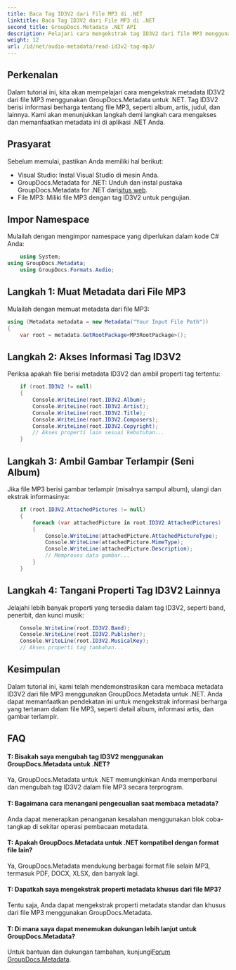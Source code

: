 ```yaml
---
title: Baca Tag ID3V2 dari File MP3 di .NET
linktitle: Baca Tag ID3V2 dari File MP3 di .NET
second_title: GroupDocs.Metadata .NET API
description: Pelajari cara mengekstrak tag ID3V2 dari file MP3 menggunakan GroupDocs.Metadata untuk .NET. Akses album, artis, dan lainnya secara terprogram.
weight: 12
url: /id/net/audio-metadata/read-id3v2-tag-mp3/
---
```

## Perkenalan
Dalam tutorial ini, kita akan mempelajari cara mengekstrak metadata ID3V2 dari file MP3 menggunakan GroupDocs.Metadata untuk .NET. Tag ID3V2 berisi informasi berharga tentang file MP3, seperti album, artis, judul, dan lainnya. Kami akan menunjukkan langkah demi langkah cara mengakses dan memanfaatkan metadata ini di aplikasi .NET Anda.
## Prasyarat
Sebelum memulai, pastikan Anda memiliki hal berikut:
- Visual Studio: Instal Visual Studio di mesin Anda.
-  GroupDocs.Metadata for .NET: Unduh dan instal pustaka GroupDocs.Metadata for .NET dari[situs web](https://releases.groupdocs.com/metadata/net/).
- File MP3: Miliki file MP3 dengan tag ID3V2 untuk pengujian.

## Impor Namespace
Mulailah dengan mengimpor namespace yang diperlukan dalam kode C# Anda:
```csharp
    using System;
using GroupDocs.Metadata;
    using GroupDocs.Formats.Audio;
```
## Langkah 1: Muat Metadata dari File MP3
Mulailah dengan memuat metadata dari file MP3:
```csharp
using (Metadata metadata = new Metadata("Your Input File Path"))
{
    var root = metadata.GetRootPackage<MP3RootPackage>();
```
## Langkah 2: Akses Informasi Tag ID3V2
Periksa apakah file berisi metadata ID3V2 dan ambil properti tag tertentu:
```csharp
    if (root.ID3V2 != null)
    {
        Console.WriteLine(root.ID3V2.Album);
        Console.WriteLine(root.ID3V2.Artist);
        Console.WriteLine(root.ID3V2.Title);
        Console.WriteLine(root.ID3V2.Composers);
        Console.WriteLine(root.ID3V2.Copyright);
        // Akses properti lain sesuai kebutuhan...
    }
```
## Langkah 3: Ambil Gambar Terlampir (Seni Album)
Jika file MP3 berisi gambar terlampir (misalnya sampul album), ulangi dan ekstrak informasinya:
```csharp
    if (root.ID3V2.AttachedPictures != null)
    {
        foreach (var attachedPicture in root.ID3V2.AttachedPictures)
        {
            Console.WriteLine(attachedPicture.AttachedPictureType);
            Console.WriteLine(attachedPicture.MimeType);
            Console.WriteLine(attachedPicture.Description);
            // Memproses data gambar...
        }
    }
```
## Langkah 4: Tangani Properti Tag ID3V2 Lainnya
Jelajahi lebih banyak properti yang tersedia dalam tag ID3V2, seperti band, penerbit, dan kunci musik:
```csharp
    Console.WriteLine(root.ID3V2.Band);
    Console.WriteLine(root.ID3V2.Publisher);
    Console.WriteLine(root.ID3V2.MusicalKey);
    // Akses properti tag tambahan...
```

## Kesimpulan
Dalam tutorial ini, kami telah mendemonstrasikan cara membaca metadata ID3V2 dari file MP3 menggunakan GroupDocs.Metadata untuk .NET. Anda dapat memanfaatkan pendekatan ini untuk mengekstrak informasi berharga yang tertanam dalam file MP3, seperti detail album, informasi artis, dan gambar terlampir.

## FAQ
#### T: Bisakah saya mengubah tag ID3V2 menggunakan GroupDocs.Metadata untuk .NET?
Ya, GroupDocs.Metadata untuk .NET memungkinkan Anda memperbarui dan mengubah tag ID3V2 dalam file MP3 secara terprogram.
#### T: Bagaimana cara menangani pengecualian saat membaca metadata?
Anda dapat menerapkan penanganan kesalahan menggunakan blok coba-tangkap di sekitar operasi pembacaan metadata.
#### T: Apakah GroupDocs.Metadata untuk .NET kompatibel dengan format file lain?
Ya, GroupDocs.Metadata mendukung berbagai format file selain MP3, termasuk PDF, DOCX, XLSX, dan banyak lagi.
#### T: Dapatkah saya mengekstrak properti metadata khusus dari file MP3?
Tentu saja, Anda dapat mengekstrak properti metadata standar dan khusus dari file MP3 menggunakan GroupDocs.Metadata.
#### T: Di mana saya dapat menemukan dukungan lebih lanjut untuk GroupDocs.Metadata?
 Untuk bantuan dan dukungan tambahan, kunjungi[Forum GroupDocs.Metadata](https://forum.groupdocs.com/c/metadata/14).